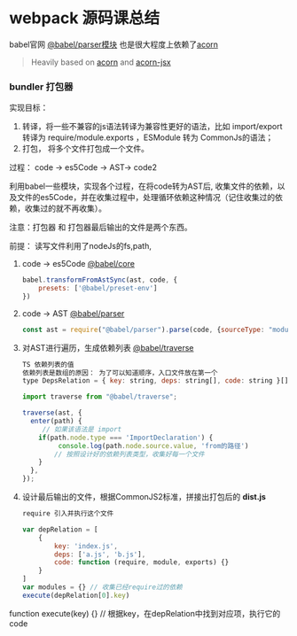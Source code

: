 # webpack 源码课总结

babel官网 [@babel/parser模块](https://www.babeljs.cn/docs/babel-parser) 也是很大程度上依赖了[acorn](https://github.com/acornjs/acorn)

>  Heavily based on [acorn](https://github.com/marijnh/acorn) and [acorn-jsx](https://github.com/RReverser/acorn-jsx) 

### bundler 打包器

实现目标：

1. 转译，将一些不兼容的js语法转译为兼容性更好的语法，比如 import/export 转译为 require/module.exports ，ESModule 转为 CommonJs的语法；
2. 打包， 将多个文件打包成一个文件。

过程： code -> es5Code -> AST->  code2

利用babel一些模块，实现各个过程，在将code转为AST后, 收集文件的依赖，以及文件的es5Code，并在收集过程中，处理循环依赖这种情况（记住收集过的依赖，收集过的就不再收集）。

注意：打包器 和 打包器最后输出的文件是两个东西。

前提： 读写文件利用了nodeJs的fs,path,

1. code -> es5Code  [@babel/core](https://www.babeljs.cn/docs/babel-core)

   ```js
   babel.transformFromAstSync(ast, code, {
       presets: ['@babel/preset-env']
   })
   ```

2. code -> AST  [@babel/parser](https://www.babeljs.cn/docs/babel-parser)

   ```js
   const ast = require("@babel/parser").parse(code, {sourceType: "module"});
   ```

3. 对AST进行遍历，生成依赖列表 [@babel/traverse](https://www.babeljs.cn/docs/babel-traverse)

   ```js
   TS 依赖列表的值
   依赖列表是数组的原因： 为了可以知道顺序，入口文件放在第一个
   type DepsRelation = { key: string, deps: string[], code: string }[]
   
   import traverse from "@babel/traverse";
   
   traverse(ast, {
     enter(path) {
        // 如果该语法是 import
       if(path.node.type === 'ImportDeclaration') {
        	console.log(path.node.source.value, 'from的路径')
           // 按照设计好的依赖列表类型，收集好每一个文件
       }
     },
   });
   ```

4. 设计最后输出的文件，根据CommonJS2标准，拼接出打包后的 **dist.js**

   ```js
   require 引入并执行这个文件
   
   var depRelation = [
       {
           key: 'index.js',
           deps: ['a.js', 'b.js'],
           code: function (require, module, exports) {}
       }
   ]
   var modules = {} // 收集已经require过的依赖
   execute(depRelation[0].key)
function execute(key) {} //  根据key，在depRelation中找到对应项，执行它的code
   ```
   
   


